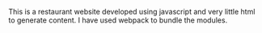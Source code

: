 This is a restaurant website developed using javascript and very little html to generate content. I have used webpack to bundle the modules.
